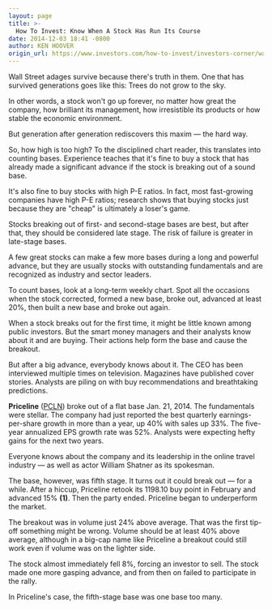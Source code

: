 ```yaml
---
layout: page
title: >-
  How To Invest: Know When A Stock Has Run Its Course
date: 2014-12-03 18:41 -0800
author: KEN HOOVER
origin_url: https://www.investors.com/how-to-invest/investors-corner/watch-out-for-late-stage-bases
---
```





Wall Street adages survive because there's truth in them. One that has survived generations goes like this: Trees do not grow to the sky.

  

In other words, a stock won't go up forever, no matter how great the company, how brilliant its management, how irresistible its products or how stable the economic environment.

  

But generation after generation rediscovers this maxim — the hard way.

  

So, how high is too high? To the disciplined chart reader, this translates into counting bases. Experience teaches that it's fine to buy a stock that has already made a significant advance if the stock is breaking out of a sound base.

  

It's also fine to buy stocks with high P-E ratios. In fact, most fast-growing companies have high P-E ratios; research shows that buying stocks just because they are "cheap" is ultimately a loser's game.

  

Stocks breaking out of first- and second-stage bases are best, but after that, they should be considered late stage. The risk of failure is greater in late-stage bases.

  

A few great stocks can make a few more bases during a long and powerful advance, but they are usually stocks with outstanding fundamentals and are recognized as industry and sector leaders.

  

To count bases, look at a long-term weekly chart. Spot all the occasions when the stock corrected, formed a new base, broke out, advanced at least 20%, then built a new base and broke out again.

  

When a stock breaks out for the first time, it might be little known among public investors. But the smart money managers and their analysts know about it and are buying. Their actions help form the base and cause the breakout.

  

But after a big advance, everybody knows about it. The CEO has been interviewed multiple times on television. Magazines have published cover stories. Analysts are piling on with buy recommendations and breathtaking predictions.

  

**Priceline** ([PCLN](https://research.investors.com/quote.aspx?symbol=PCLN)) broke out of a flat base Jan. 21, 2014. The fundamentals were stellar. The company had just reported the best quarterly earnings-per-share growth in more than a year, up 40% with sales up 33%. The five-year annualized EPS growth rate was 52%. Analysts were expecting hefty gains for the next two years.

  

Everyone knows about the company and its leadership in the online travel industry — as well as actor William Shatner as its spokesman.

  

The base, however, was fifth stage. It turns out it could break out — for a while. After a hiccup, Priceline retook its 1198.10 buy point in February and advanced 15% **(1)**. Then the party ended. Priceline began to underperform the market.

  

The breakout was in volume just 24% above average. That was the first tip-off something might be wrong. Volume should be at least 40% above average, although in a big-cap name like Priceline a breakout could still work even if volume was on the lighter side.

  

The stock almost immediately fell 8%, forcing an investor to sell. The stock made one more gasping advance, and from then on failed to participate in the rally.

  

In Priceline's case, the fifth-stage base was one base too many.




